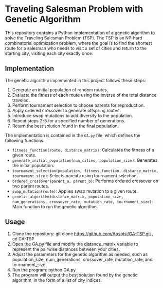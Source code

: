 # Traveling Salesman Problem with Genetic Algorithm

This repository contains a Python implementation of a genetic algorithm to solve the Traveling Salesman Problem (TSP). The TSP is an NP-hard combinatorial optimization problem, where the goal is to find the shortest route for a salesman who needs to visit a set of cities and return to the starting city, visiting each city exactly once.

## Implementation

The genetic algorithm implemented in this project follows these steps:

1. Generate an initial population of random routes.
2. Evaluate the fitness of each route using the inverse of the total distance traveled.
3. Perform tournament selection to choose parents for reproduction.
4. Apply ordered crossover to generate offspring routes.
5. Introduce swap mutations to add diversity to the population.
6. Repeat steps 2-5 for a specified number of generations.
7. Return the best solution found in the final population.

The implementation is contained in the `GA.py` file, which defines the following functions:

- `fitness_function(route, distance_matrix)`: Calculates the fitness of a given route.
- `generate_initial_population(num_cities, population_size)`: Generates the initial population.
- `tournament_selection(population, fitness_function, distance_matrix, tournament_size)`: Selects parents using tournament selection.
- `ordered_crossover(parent_a, parent_b)`: Performs ordered crossover on two parent routes.
- `swap_mutation(route)`: Applies swap mutation to a given route.
- `genetic_algorithm(distance_matrix, population_size, num_generations, crossover_rate, mutation_rate, tournament_size)`: Main function to run the genetic algorithm.

## Usage

1. Clone the repository: 
git clone https://github.com/Aosotsi/GA-TSP.git
, cd GA-TSP
2. Open the GA.py file and modify the distance_matrix variable to represent the pairwise distances between your cities.
3. Adjust the parameters for the genetic algorithm as needed, such as population_size, num_generations, crossover_rate, mutation_rate, and tournament_size.
4. Run the program: python GA.py
5. The program will output the best solution found by the genetic algorithm, in the form of a list of city indices.
